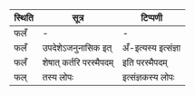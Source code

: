 | स्थिति | सूत्र | टिप्पणी |
| ----- | ------- | ------ |
| फलँ | - | - |
| फलँ | उपदेशेऽजनुनासिक इत् | अँ-इत्यस्य इत्संज्ञा |
| फलँ | शेषात् कर्तरि परस्मैपदम् | इति परस्मैपदम् |
| फल् | तस्य लोपः | इत्संज्ञकस्य लोपः |
